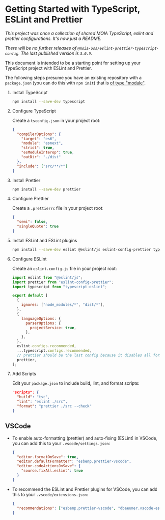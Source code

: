 # Getting Started with TypeScript, ESLint and Prettier

_This project was once a collection of shared MOIA TypeScript, eslint and prettier configurations. It's now just a README._

_There will be no further releases of `@moia-oss/eslint-prettier-typescript-config`. The last published version is `3.0.9`._

This document is intended to be a starting point for setting up your TypeScript project with ESLint and Prettier.

The following steps presume you have an existing repository with a `package.json` (you can do this with `npm init`) that is [of type "module"](https://nodejs.org/api/packages.html#type).

1. Install TypeScript

   ```bash
   npm install --save-dev typescript
   ```

2. Configure TypeScript

   Create a `tsconfig.json` in your project root:

   ```json
   {
     "compilerOptions": {
       "target": "es6",
       "module": "esnext",
       "strict": true,
       "esModuleInterop": true,
       "outDir": "./dist"
     },
     "include": ["src/**/*"]
   }
   ```

3. Install Prettier

   ```bash
   npm install --save-dev prettier
   ```

4. Configure Prettier

   Create a `.prettierrc` file in your project root:

   ```json
   {
     "semi": false,
     "singleQuote": true
   }
   ```

5. Install ESLint and ESLint plugins

   ```bash
   npm install --save-dev eslint @eslint/js eslint-config-prettier typescript-eslint
   ```

6. Configure ESLint

   Create an `eslint.config.js` file in your project root:

   ```js
   import eslint from "@eslint/js";
   import prettier from "eslint-config-prettier";
   import typescript from "typescript-eslint";

   export default [
     {
       ignores: ["node_modules/*", "dist/*"],
     },
     {
       languageOptions: {
         parserOptions: {
           projectService: true,
         },
       },
     },
     eslint.configs.recommended,
     ...typescript.configs.recommended,
     // prettier should be the last config because it disables all formatting rules
     prettier,
   ];
   ```

7. Add Scripts

   Edit your `package.json` to include build, lint, and format scripts:

   ```json
   "scripts": {
     "build": "tsc",
     "lint": "eslint ./src",
     "format": "prettier ./src --check"
   }
   ```

## VSCode

- To enable auto-formatting (prettier) and auto-fixing (ESLint) in VSCode, you can add this to your `.vscode/settings.json`:

  ```json
  {
    "editor.formatOnSave": true,
    "editor.defaultFormatter": "esbenp.prettier-vscode",
    "editor.codeActionsOnSave": {
      "source.fixAll.eslint": true
    }
  }
  ```

- To recommend the ESLint and Prettier plugins for VSCode, you can add this to your `.vscode/extensions.json`:

  ```json
  {
    "recommendations": ["esbenp.prettier-vscode", "dbaeumer.vscode-eslint"]
  }
  ```
